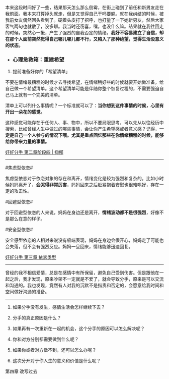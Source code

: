 
本来这段时间好了一些，结果那天怎么那么倒霉，在街上碰到了前任和新男友走在我前面。我本来打算掉头就走，但是又觉得自己干吗要躲。就在我纠结的时候，被我前女友偶然回头看到了。硬着头皮打了招呼，也打量了一下她新男友，然后大家客气两句也就散了，没多聊。我当时还窃喜，嘿，也没什么嘛。结果就在我往回走的时候，突然心一揪，产生了强烈的自我否定的情绪。**我好不容易建立了自信，却在那个人面前突然觉得自己哪儿哪儿都不行，又陷入了那种绝望，觉得生活没意义的状态。**

- ### 心理急救箱：重建希望

1. 提前准备好你的「希望清单」

不要在情绪最糟糕的时候才去寻找希望，在情绪稍好些的时候就要开始做准备，给自己做一个希望清单。这个希望清单可能是伴随你整个恢复过程的，不需要强迫自己马上就有一个完美的清单。

清单上可以列什么事情呢？一个标准就可以了：**当你想到这件事情的时候，心里有开出一朵花的感觉。**

这种感觉可能存在于任何人、事、物中，所以不要局限思考，可以先从以往经历中搜索，比如曾经人生中做过的哪些事情，会让你产生希望感或者意义感？记得，**一定是自己一个人参与的情况下哦。尤其是重点回忆那些在你情绪糟糕的时候，能够给你带来力量的事情。**

[好好分手  第二章阶段四 | 抑郁](https://www.zhihu.com/pub/reader/119600337/chapter/1084860096978354176)

---

#焦虑型依恋#

焦虑型依恋对于依恋对象的存在和离开，情绪变化是较为强烈和复杂的。比如小时候妈妈离开了，**会哭得非常厉害**，妈妈回来之后赶紧抱着安慰也很难哄好，存在一定的攻击性。

#回避型依恋#

对于回避型依恋的人来说，妈妈在身边还是离开，**情绪波动都不是很强烈**，好像不是那么在意的样子。

#安全型依恋#

安全感型依恋的人相对来说没有极端表现，妈妈在身边会很开心，妈妈走了可能也会失落，但不会有强烈反应。妈妈一旦回来，情绪能够迅速回复。

[好好分手 第三章 依恋类型](https://www.zhihu.com/pub/reader/119600337/chapter/1084860097515237376)

---

曾经的我不相信爱情，总是在感情中有所保留，避免自己受到伤害。但是跟他在一起之后，我才发现，原来吵架不一定就是不爱了，就会导致分手，原来是可以交流和沟通的。我也发现，竟然有人对我的沉默不是指责和否定的，会愿意给我时间和空间做好沟通的准备。


---

1. 如果分手没有发生，感情生活会怎样继续下去？

2. 分手的真正原因是什么？

3. 如果再有一次重新在一起的机会，这个分手的原因可以怎么解决呢？

4. 你和对方分别都需要做到什么呢？

5. 如果你或者对方做不到，还可以怎么办呢？

6. 这次分开对于你人生的意义和价值是什么呢？

第四章 改写过去